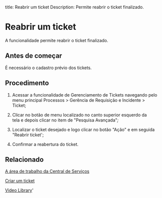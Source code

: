 title: Reabrir um ticket
Description: Permite reabrir o ticket finalizado.
# Reabrir um ticket

A funcionalidade permite reabrir o ticket finalizado.

Antes de começar 
-----------------

É necessário o cadastro prévio dos tickets.

Procedimento
------------

1.  Acessar a funcionalidade de Gerenciamento de Tickets navegando pelo menu
    principal Processos \> Gerência de Requisição e Incidente \> Ticket;

2.  Clicar no botão de menu localizado no canto superior esquerdo da tela e
    depois clicar no item de "Pesquisa Avançada"*;*

3.  Localizar o ticket desejado e logo clicar no botão "Ação" e em seguida
    "Reabrir ticket';

4.  Confirmar a reabertura do ticket.

Relacionado
-----------

[A área de trabalho da Central de Serviços](/pt-br/citsmart-platform-9/processes/tickets/use/desktop-of-service-desk.html)

[Criar um ticket](/pt-br/citsmart-platform-9/processes/tickets/use/create-ticket.html)

<i class='fa fa-youtube-play  fa-2x' style='color:#97ce17;vertical-align: middle;'> </i> [Video Library](https://www.youtube.com/playlist?list=PLB5qK2uzf2ROn4Xs6UdH84Ujzta2iJ6Ei)'

<!-- !!! tip "About"

    <b>Product/Version:</b> CITSmart | 9.00 &nbsp;&nbsp;
    <b>Updated:</b>01/17/2021 – Larissa Lourenço
